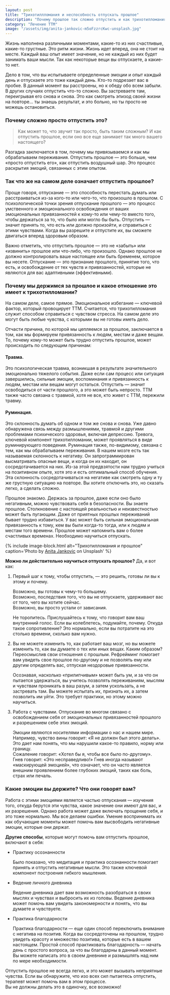 ```yaml
---
layout: post
title: "Трихотиллломания и неспособность отпускать прошлое"
description: "Почему прошлое так сложно отпустить и как трихотилломания с этим связана"
category: "Лечение ТТМ"
image: "/assets/img/anita-jankovic-m5oFzzrcKwc-unsplash.jpg"
---
```


Жизнь наполнена различными моментами, какие-то из них счастливые, какие-то грустные. 
Это ритм жизни. Жизнь идет вперед, она не стоит на месте. Каждый ваш опыт имеет значение, но 
не каждый из них будет занимать ваши мысли. Так как некоторые вещи вы отпускаете, а какие-то нет.

Дело в том, что вы испытываете определенные эмоции и опыт каждый день и отпускаете это тоже каждый день. 
Кто-то подрезает вас в пробке. В данный момент вы расстроены, но к обеду обо всем забыли.  
В других случаях отпустить что-то сложно. Вы застреваете там, переигрывая его снова и снова. 
Это как смотреть эпизод своей жизни на повторе… ты знаешь результат, и это больно, но ты просто не можешь остановиться.

### Почему сложно просто отпустить это?
> Как может то, что звучит так просто, быть таким сложным? 
> И как отпустить прошлое, если оно все еще занимает так много вашего настоящего?  

Разгадка заключается в том, почему мы привязываемся и как мы обрабатываем переживания. 
Отпустить прошлое — это больше, чем «просто отпустить его», как отпустить воздушный шар. 
Это процесс раскрытия эмоций, связанных с этим опытом.

### Так что же на самом деле означает отпустить прошлое?

Проще говоря, отпускание — это способность перестать думать или расстраиваться из-за кого-то или 
чего-то, что произошло в прошлом. С психологической точки зрения отпускание прошлого — это процесс 
умственного и эмоционального освобождения от ваших эмоциональных привязанностей к кому-то или 
чему-то вместо того, чтобы держаться за то, что было или могло бы быть. 
Отпустить — значит принять то, что есть или должно произойти, и справиться с этими чувствами. 
Когда вы разрешите и отпустите их, вы сможете двигаться вперед здоровым образом.

Важно отметить, что отпустить прошлое — это не «забыть» или «извинить» прошлое или что-либо, что произошло. 
Однако прошлое не должно контролировать ваше настоящее или быть бременем, которое вы несете. 
Отпускание — это признание прошлого, принятие того, что есть, и освобождение от тех чувств и 
привязанностей, которые не являются для вас адаптивными (эффективными).

### Почему мы держимся за прошлое и какое отношение это имеет к трихотилломании?

На самом деле, самое прямое. Эмоциональное избегание — ключевой фактор, который провоцирует ТТМ. 
Считается, что трихотилломания служит способом справиться с чувством стресса. На самом деле это могут 
быть любые чувства, с которыми вы не готовы иметь дело.

Отчасти причина, по которой мы цепляемся за прошлое, заключается в том, как мы формируем привязанность 
к людям, местам и даже вещам. То, почему кому-то может быть трудно отпустить прошлое, 
может происходить по следующим причинам:

#### Травма.
Это психологическая травма, возникшая в результате значительного эмоционально тяжелого события. 
Даже если сам процесс или ситуация завершились, сильные эмоции, воспоминания и привязанность к 
людям, местам или вещам могут остаться. Отпустить — значит освободиться от части прошлого, а это 
может быть непросто. ТТМ также часто связана с травмой, хотя не все, кто живет с ТТМ, пережили травму.

#### Руминация.
Это склонность думать об одном и том же снова и снова. Уже давно обнаружена связь между размышлениями, 
травмой и другими проблемами психического здоровья, включая депрессию. Тревога, ключевой компонент 
трихотилломании, может проявляться в виде руминирующего поведения.
Руминация также, по-видимому, связана с тем, как мы обрабатываем переживания. В нашем мозге есть так называемая склонность к негативу. Он запрограммирован высматривать опасные вещи, и когда он их находит, он сосредотачивается на них. Из-за этой предвзятости нам трудно учиться на позитивном опыте, хотя это и есть оптимальный способ обучения. Эта склонность сосредотачиваться на негативе как смотреть одну и ту же грустную ситуацию на повторе. Вы хотите отключить это, но сказать легко, а сделать сложно.


Прошлое знакомо. Держась за прошлое, даже если оно было негативным, можно чувствовать себя в 
безопасности. Вы знаете прошлое. Столкновение с настоящей реальностью и неизвестностью может быть 
пугающим. Даже от приятных прошлых переживаний бывает трудно избавиться. У вас может быть сильная 
эмоциональная привязанность к тому, кем вы были когда-то тогда, или к людям и местам того времени. 
Прошлое может напомнить вам о более счастливых временах.
Необходимо научиться отпускать.


{% include image-block.html
alt="Трихотилломания и прошлое"
caption='Photo by <a href="https://unsplash.com/es/@dslr_newb" rel="nofollow">Anita Jankovic</a> on Unsplash'
%}

**Можно ли действительно научиться отпускать прошлое?** Да, и вот как:

1. Первый шаг к тому, чтобы отпустить, — это решить, готовы ли вы к этому и почему.

   Возможно, вы готовы к чему-то большему.  
   Возможно, последствия того, что вы не отпускаете, удерживают вас от того, чего вы хотите сейчас.  
   Возможно, вы просто устали от зависания.  

   Не торопитесь. Прислушайтесь к тому, что говорит вам ваш внутренний голос. 
   Если вы колеблетесь, подумайте, почему. Откуда такое сопротивление? Это нормально, 
   если вы потратите на это столько времени, сколько вам нужно.

2. Вы не можете изменить то, как работает ваш мозг, но вы можете изменить то, 
   как вы думаете о тех или иных вещах. Каким образом? Переосмыслив свои отношения с прошлым. 
   Рефрейминг помогает вам увидеть свое прошлое по-другому и не позволять ему или другим определять 
   вас, отпуская нездоровые привязанности.  

   Осознавая, насколько «прилипчивым» может быть ум, и за что он пытается удержаться, 
   вы учитесь позволять переживаниям, мыслям и чувствам проникать в ваш разум, а затем ускользать, 
   а не застревать там. Вы можете испытать их, признать их, а затем позволить им уйти. Это требует практики, 
   но этому можно научиться.

3. Работа с чувствами. Отпускание во многом связано с освобождением себя от эмоциональных привязанностей 
   прошлого и разрешением себе этих эмоций.

   Эмоции являются носителями информации о нас и нашем мире. Например, чувство вины говорит: 
   «Я не должен был этого делать». Это дает нам понять, что мы нарушили какое-то правило, норму или границу.  
   Сожаление говорит: «Хотел бы я, чтобы все было по-другому».  
   Гнев говорит: «Это несправедливо!» Гнев иногда называют «маскирующей эмоцией», что означает, что он 
   часто является внешним проявлением более глубоких эмоций, таких как боль, страх или печаль.  

### Какие эмоции вы держите? Что они говорят вам?

Работа с этими эмоциями является частью отпускания — изучения того, откуда берутся эти чувства, 
какое значение они имеют для вас, и их разрешения. Однако работа может даже включать прощение себя, 
и это тоже нормально. Мы все делаем ошибки. Умение воспринимать их как обучающие моменты может помочь 
вам высвободить негативные эмоции, которые они держат.

**Другие способы**, которые могут помочь вам отпустить прошлое, включают в себя:

- Практику осознанности

  Было показано, что медитация и практика осознанности помогает принять и отпустить негативные мысли. 
  Это также ключевой компонент построения гибкого мышления.

- Ведение личного дневника

  Ведение дневника дает вам возможность разобраться в своих мыслях и чувствах и выбросить их из головы. 
  Ведение дневника может помочь вам увидеть закономерности и понять, что вы думаете и чувствуете.

- Практика благодарности

  Практика благодарности — еще один способ переключить внимание с негатива на позитив. Когда вы 
  сосредоточены на прошлом, трудно увидеть красоту и множество позитива, которые есть в вашем настоящем. 
  Простой способ практиковать благодарность — начать день с простого вопроса, за что вы благодарны в данный момент. 
  Вы можете написать это в своем дневнике и размышлять над ним по мере необходимости.

Отпустить прошлое не всегда легко, и это может вызывать неприятные чувства. Если вы обнаружите, что изо всех 
сил пытаетесь отпустить, терапевт может помочь вам в этом процессе.   
Вы не должны делать это в одиночку, все возможно!